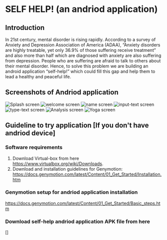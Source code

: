 # SELF HELP! (an andriod application)

## Introduction

In 21st century, mental disorder is rising rapidly. According to a survey of Anxiety and Depression Association of America (ADAA), “Anxiety disorders are highly treatable, yet only 36.9% of those suffering receive treatment” and also more than half which are diagnosed with anxiety are also suffering from depression. People who are suffering are afraid to talk to others about their mental disorder.
Hence, to solve this problem we are building an android application “self-help!” which could fill this gap and help them to lead a healthy and peaceful life.

## Screenshots of Andriod application

![Splash screen](https://github.com/udapy/self-help/tree/master/img/img-0.png?raw=true "Title")
![welcome screen](https://github.com/udapy/self-help/tree/master/img/img-1.png?raw=true "Title")
![name screen](https://github.com/udapy/self-help/tree/master/img/img-2.png?raw=true "Title")
![input-text screen](https://github.com/udapy/self-help/tree/master/img/img-3.png?raw=true "Title")
![type-text screen](https://github.com/udapy/self-help/tree/master/img/img-4.png?raw=true "Title")
![Analysis screen](https://github.com/udapy/self-help/tree/master/img/img-5.png?raw=true "Title")
![Yoga screen](https://github.com/udapy/self-help/tree/master/img/img-6.png?raw=true "Title")

## Guideline to try application [If you don't have andriod device]
### Software requirements
1. Download Virtual-box from here https://www.virtualbox.org/wiki/Downloads.
2. Download and installation guidelines for Genymotion: https://docs.genymotion.com/latest/Content/01_Get_Started/Installation.htm

### Genymotion setup for andriod application installation
https://docs.genymotion.com/latest/Content/01_Get_Started/Basic_steps.htm


### Download self-help andriod application APK file from here 
[]
